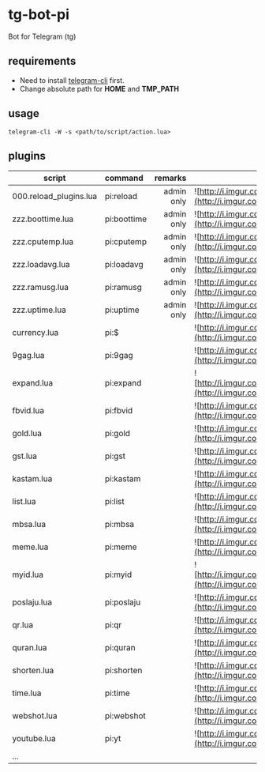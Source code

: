 # tg-bot-pi
Bot for Telegram (tg)

## requirements
* Need to install [telegram-cli](https://github.com/vysheng/tg) first.
* Change absolute path for **HOME** and **TMP_PATH**

## usage
```
telegram-cli -W -s <path/to/script/action.lua>
```

## plugins
| script      | command           | remarks  | |
| ------------- |:----------------| -----:|---------|
| 000.reload_plugins.lua | pi:reload | admin only | ![http://i.imgur.com/Kc2DodU.png](http://i.imgur.com/Kc2DodU.png) |
| zzz.boottime.lua | pi:boottime | admin only | ![http://i.imgur.com/eYaIxjM.png](http://i.imgur.com/eYaIxjM.png) |
| zzz.cputemp.lua     | pi:cputemp | admin only | ![http://i.imgur.com/l1qzdmx.png](http://i.imgur.com/l1qzdmx.png) |
| zzz.loadavg.lua     | pi:loadavg | admin only | ![http://i.imgur.com/mHiiLxu.png](http://i.imgur.com/mHiiLxu.png) |
| zzz.ramusg.lua     | pi:ramusg | admin only | ![http://i.imgur.com/DFQEw24.png](http://i.imgur.com/DFQEw24.png) |
| zzz.uptime.lua | pi:uptime | admin only | ![http://i.imgur.com/8dgZQNs.png](http://i.imgur.com/8dgZQNs.png) |
| currency.lua | pi:$ | | ![http://i.imgur.com/n7rxLpB.png](http://i.imgur.com/n7rxLpB.png) |
| 9gag.lua | pi:9gag | | ![http://i.imgur.com/s6fMWnd.png](http://i.imgur.com/s6fMWnd.png) |
| expand.lua | pi:expand | | ![http://i.imgur.com/HEzMGGH.png](http://i.imgur.com/HEzMGGH.png) |
| fbvid.lua | pi:fbvid | | ![http://i.imgur.com/3JiT5eO.png](http://i.imgur.com/3JiT5eO.png) |
| gold.lua | pi:gold | | ![http://i.imgur.com/X0Ei5yE.png](http://i.imgur.com/X0Ei5yE.png) |
| gst.lua | pi:gst | | ![http://i.imgur.com/L8tVaDh.png](http://i.imgur.com/L8tVaDh.png) |
| kastam.lua | pi:kastam | | ![http://i.imgur.com/J76nvza.png](http://i.imgur.com/J76nvza.png) |
| list.lua | pi:list | | ![http://i.imgur.com/kYXNC6I.png](http://i.imgur.com/kYXNC6I.png) |
| mbsa.lua | pi:mbsa | | ![http://i.imgur.com/yykP2XA.png](http://i.imgur.com/yykP2XA.png) |
| meme.lua | pi:meme | | ![http://i.imgur.com/kgEJKQg.png](http://i.imgur.com/kgEJKQg.png) |
| myid.lua | pi:myid | | ![http://i.imgur.com/LmWhmwL.png](http://i.imgur.com/LmWhmwL.png) |
| poslaju.lua | pi:poslaju | | ![http://i.imgur.com/IfPSp2w.png](http://i.imgur.com/IfPSp2w.png) |
| qr.lua | pi:qr | | ![http://i.imgur.com/auFy62H.png](http://i.imgur.com/auFy62H.png) |
| quran.lua | pi:quran | | ![http://i.imgur.com/BCRS939.png](http://i.imgur.com/BCRS939.png) |
| shorten.lua | pi:shorten | | ![http://i.imgur.com/7mAVLGT.png](http://i.imgur.com/7mAVLGT.png) |
| time.lua | pi:time | | ![http://i.imgur.com/2z7M1bU.png](http://i.imgur.com/2z7M1bU.png) |
| webshot.lua | pi:webshot | | ![http://i.imgur.com/wFsbPJp.png](http://i.imgur.com/wFsbPJp.png) |
| youtube.lua | pi:yt | | ![http://i.imgur.com/hkXKjAq.png](http://i.imgur.com/hkXKjAq.png) |
| ... | | | |
